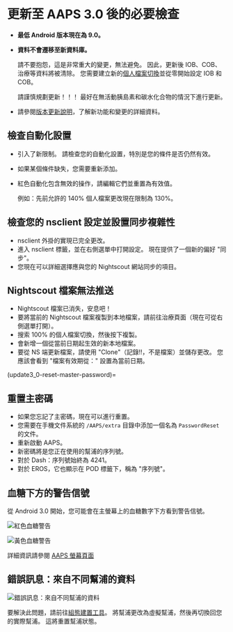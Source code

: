 # 更新至 AAPS 3.0 後的必要檢查

* **最低 Android 版本現在為 9.0。**
* **資料不會遷移至新資料庫。**

  請不要抱怨，這是非常重大的變更，無法避免。 因此，更新後 IOB、COB、治療等資料將被清除。 您需要建立新的[個人檔案切換](../Usage/Profiles)並從零開始設定 IOB 和 COB。

  請謹慎規劃更新！！！ 最好在無活動胰島素和碳水化合物的情況下進行更新。

* 請參閱[版本更新說明](../Installing-AndroidAPS/Releasenotes)，了解新功能和變更的詳細資料。


## 檢查自動化設置

* 引入了新限制。 請檢查您的自動化設置，特別是您的條件是否仍然有效。
* 如果某個條件缺失，您需要重新添加。
* 紅色自動化包含無效的操作，請編輯它們並重置為有效值。

  例如：先前允許的 140% 個人檔案更改現在限制為 130%。

## 檢查您的 nsclient 設定並設置同步複雜性

* nsclient 外掛的實現已完全更改。
* 進入 nsclient 標籤，並在右側選單中打開設定。 現在提供了一個新的偏好 "同步"。
* 您現在可以詳細選擇應與您的 Nightscout 網站同步的項目。

## Nightscout 檔案無法推送
* Nightscout 檔案已消失，安息吧！
* 要將當前的 Nightscout 檔案複製到本地檔案，請前往治療頁面（現在可從右側選單打開）。
* 搜索 100% 的個人檔案切換，然後按下複製。
* 會新增一個從當前日期起生效的新本地檔案。
* 要從 NS 端更新檔案，請使用 "Clone"（記錄!!，不是檔案）並儲存更改。 您應該會看到 "檔案有效期從：" 設置為當前日期。

(update3_0-reset-master-password)=

## 重置主密碼
* 如果您忘記了主密碼，現在可以進行重置。
* 您需要在手機文件系統的 `/AAPS/extra` 目錄中添加一個名為 `PasswordReset` 的文件。
* 重新啟動 AAPS。
* 新密碼將是您正在使用的幫浦的序列號。
* 對於 Dash：序列號始終為 4241。
* 對於 EROS，它也顯示在 POD 標籤下，稱為 "序列號"。

## 血糖下方的警告信號

從 Android 3.0 開始，您可能會在主螢幕上的血糖數字下方看到警告信號。

  ![紅色血糖警告](../images/bg_warn_red.png)

  ![黃色血糖警告](../images/bg_warn_yellow.png)

詳細資訊請參閱 [AAPS 螢幕頁面](Screenshots-bg-warning-sign)


## 錯誤訊息：來自不同幫浦的資料

   ![錯誤訊息：來自不同幫浦的資料](../images/Screen_DifferentPump.png)

要解決此問題，請前往[組態建置工具](Config-Builder-pump)。 將幫浦更改為虛擬幫浦，然後再切換回您的實際幫浦。 這將重置幫浦狀態。
